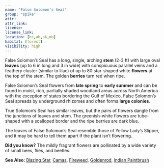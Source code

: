 ```yaml
---
name: "False Solomon's Seal"
group: "spike"
attr: 
attr_link: 
license: 
license_link: 
location: [bc,ab,sk,mb]
habitat: [forest]
visibility: high 
---
```

False Solomon’s Seal has a long, single, arching **stem** (2-3 ft) with large oval **leaves** (up to 6 in long and 3 in wide) with conspicuous parallel veins and a feathery cluster (similar to lilac) of up to 80 star-shaped white **flowers** at the top of the stem. The golden **berries** turn red when ripe.

False Solomon’s Seal flowers from **late spring** to **early summer** and can be found in moist, rich, partially shaded woodland areas across North America with the exception of states bordering the Gulf of Mexico. False Solomon’s Seal spreads by underground rhizomes and often forms **large colonies**.

True Solomon’s Seal has similar leaves, but the pairs of flowers dangle from the junctions of leaves and stem. The greenish-white flowers are tube-shaped with a scalloped border and the ripe berries are dark blue. 

The leaves of False Solomon’s Seal resemble those of Yellow Lady’s Slipper, and it may be hard to tell them apart if the plant isn’t flowering.

**Did you know?** The mildly fragrant flowers are pollinated by a wide variety of small bees, flies, and beetles.

<!-- generated, do not edit -->
**See Also:**
[Blazing Star](/plants/blazstar),
[Camas](/plants/camas),
[Fireweed](/plants/fire),
[Goldenrod](/plants/goldrod),
[Indian Paintbrush](/plants/indpaint)
